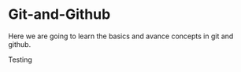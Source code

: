 # Git-and-Github

Here we are going to learn the basics and avance concepts in git and github.

Testing
